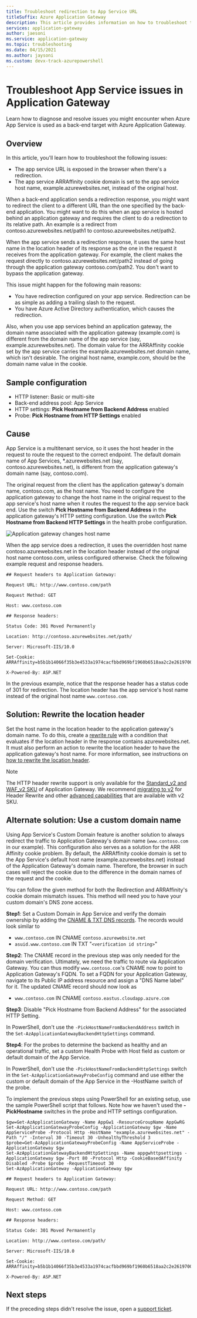 ```yaml
---
title: Troubleshoot redirection to App Service URL
titleSuffix: Azure Application Gateway
description: This article provides information on how to troubleshoot the redirection issue when Azure Application Gateway is used with Azure App Service
services: application-gateway
author: jaesoni
ms.service: application-gateway
ms.topic: troubleshooting
ms.date: 04/15/2021
ms.author: jaysoni 
ms.custom: devx-track-azurepowershell
---
```


# Troubleshoot App Service issues in Application Gateway

Learn how to diagnose and resolve issues you might encounter when Azure App Service is used as a back-end target with Azure Application Gateway.

## Overview

In this article, you'll learn how to troubleshoot the following issues:

* The app service URL is exposed in the browser when there's a redirection.
* The app service ARRAffinity cookie domain is set to the app service host name, example.azurewebsites.net, instead of the original host.

When a back-end application sends a redirection response, you might want to redirect the client to a different URL than the one specified by the back-end application. You might want to do this when an app service is hosted behind an application gateway and requires the client to do a redirection to its relative path. An example is a redirect from contoso.azurewebsites.net/path1 to contoso.azurewebsites.net/path2. 

When the app service sends a redirection response, it uses the same host name in the location header of its response as the one in the request it receives from the application gateway. For example, the client makes the request directly to contoso.azurewebsites.net/path2 instead of going through the application gateway contoso.com/path2. You don't want to bypass the application gateway.

This issue might happen for the following main reasons:

- You have redirection configured on your app service. Redirection can be as simple as adding a trailing slash to the request.
- You have Azure Active Directory authentication, which causes the redirection.

Also, when you use app services behind an application gateway, the domain name associated with the application gateway (example.com) is different from the domain name of the app service (say, example.azurewebsites.net). The domain value for the ARRAffinity cookie set by the app service carries the example.azurewebsites.net domain name, which isn't desirable. The original host name, example.com, should be the domain name value in the cookie.

## Sample configuration

- HTTP listener: Basic or multi-site
- Back-end address pool: App Service
- HTTP settings: **Pick Hostname from Backend Address** enabled
- Probe: **Pick Hostname from HTTP Settings** enabled

## Cause

App Service is a multitenant service, so it uses the host header in the request to route the request to the correct endpoint. The default domain name of App Services, *.azurewebsites.net (say, contoso.azurewebsites.net), is different from the application gateway's domain name (say, contoso.com). 

The original request from the client has the application gateway's domain name, contoso.com, as the host name. You need to configure the application gateway to change the host name in the original request to the app service's host name when it routes the request to the app service back end. Use the switch **Pick Hostname from Backend Address** in the application gateway's HTTP setting configuration. Use the switch **Pick Hostname from Backend HTTP Settings** in the health probe configuration.



![Application gateway changes host name](./media/troubleshoot-app-service-redirection-app-service-url/appservice-1.png)

When the app service does a redirection, it uses the overridden host name contoso.azurewebsites.net in the location header instead of the original host name contoso.com, unless configured otherwise. Check the following example request and response headers.
```
## Request headers to Application Gateway:

Request URL: http://www.contoso.com/path

Request Method: GET

Host: www.contoso.com

## Response headers:

Status Code: 301 Moved Permanently

Location: http://contoso.azurewebsites.net/path/

Server: Microsoft-IIS/10.0

Set-Cookie: ARRAffinity=b5b1b14066f35b3e4533a1974cacfbbd969bf1960b6518aa2c2e2619700e4010;Path=/;HttpOnly;Domain=contoso.azurewebsites.net

X-Powered-By: ASP.NET
```
In the previous example, notice that the response header has a status code of 301 for redirection. The location header has the app service's host name instead of the original host name `www.contoso.com`.

## Solution: Rewrite the location header

Set the host name in the location header to the application gateway's domain name. To do this, create a [rewrite rule](./rewrite-http-headers-url.md) with a condition that evaluates if the location header in the response contains azurewebsites.net. It must also perform an action to rewrite the location header to have the application gateway's host name. For more information, see instructions on [how to rewrite the location header](./rewrite-http-headers-url.md#modify-a-redirection-url).

> [!NOTE]
> The HTTP header rewrite support is only available for the [Standard_v2 and WAF_v2 SKU](./application-gateway-autoscaling-zone-redundant.md) of Application Gateway. We recommend [migrating to v2](./migrate-v1-v2.md) for Header Rewrite and other [advanced capabilities](./overview-v2.md#feature-comparison-between-v1-sku-and-v2-sku) that are available with v2 SKU.

## Alternate solution: Use a custom domain name

Using App Service's Custom Domain feature is another solution to always redirect the traffic to Application Gateway's domain name (`www.contoso.com` in our example). This configuration also serves as a solution for the ARR Affinity cookie problem. By default, the ARRAffinity cookie domain is set to the App Service's default host name (example.azurewebsites.net) instead of the Application Gateway's domain name. Therefore, the browser in such cases will reject the cookie due to the difference in the domain names of the request and the cookie.

You can follow the given method for both the Redirection and ARRAffinity's cookie domain mismatch issues. This method will need you to have your custom domain's DNS zone access.

**Step1**: Set a Custom Domain in App Service and verify the domain ownership by adding the [CNAME & TXT DNS records](../app-service/app-service-web-tutorial-custom-domain.md#2-get-a-domain-verification-id).
The records would look similar to
-  `www.contoso.com` IN CNAME `contoso.azurewebsite.net`
-  `asuid.www.contoso.com` IN TXT "`<verification id string>`"


**Step2**: The CNAME record in the previous step was only needed for the domain verification. Ultimately, we need the traffic to route via Application Gateway. You can thus modify `www.contoso.com`'s CNAME now to point to Application Gateway's FQDN. To set a FQDN for your Application Gateway, navigate to its Public IP address resource and assign a "DNS Name label" for it. The updated CNAME record should now look as 
-  `www.contoso.com` IN CNAME `contoso.eastus.cloudapp.azure.com`


**Step3**: Disable "Pick Hostname from Backend Address" for the associated HTTP Setting.

In PowerShell, don't use the `-PickHostNameFromBackendAddress` switch in the `Set-AzApplicationGatewayBackendHttpSettings` command.


**Step4**: For the probes to determine the backend as healthy and an operational traffic, set a custom Health Probe with Host field as custom or default domain of the App Service.

In PowerShell, don't use the `-PickHostNameFromBackendHttpSettings` switch in the `Set-AzApplicationGatewayProbeConfig` command and use either the custom or default domain of the App Service in the -HostName switch of the probe.

To implement the previous steps using PowerShell for an existing setup, use the sample PowerShell script that follows. Note how we haven't used the **-PickHostname** switches in the probe and HTTP settings configuration.

```azurepowershell-interactive
$gw=Get-AzApplicationGateway -Name AppGw1 -ResourceGroupName AppGwRG
Set-AzApplicationGatewayProbeConfig -ApplicationGateway $gw -Name AppServiceProbe -Protocol Http -HostName "example.azurewebsites.net" -Path "/" -Interval 30 -Timeout 30 -UnhealthyThreshold 3
$probe=Get-AzApplicationGatewayProbeConfig -Name AppServiceProbe -ApplicationGateway $gw
Set-AzApplicationGatewayBackendHttpSettings -Name appgwhttpsettings -ApplicationGateway $gw -Port 80 -Protocol Http -CookieBasedAffinity Disabled -Probe $probe -RequestTimeout 30
Set-AzApplicationGateway -ApplicationGateway $gw
```
  ```
  ## Request headers to Application Gateway:

  Request URL: http://www.contoso.com/path

  Request Method: GET

  Host: www.contoso.com

  ## Response headers:

  Status Code: 301 Moved Permanently

  Location: http://www.contoso.com/path/

  Server: Microsoft-IIS/10.0

  Set-Cookie: ARRAffinity=b5b1b14066f35b3e4533a1974cacfbbd969bf1960b6518aa2c2e2619700e4010;Path=/;HttpOnly;Domain=www.contoso.com

  X-Powered-By: ASP.NET
  ```
  ## Next steps

If the preceding steps didn't resolve the issue, open a [support ticket](https://azure.microsoft.com/support/options/).

